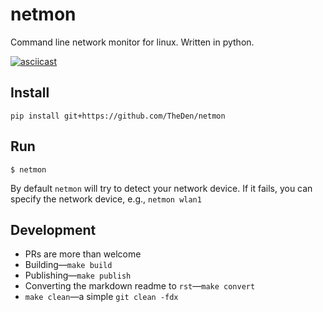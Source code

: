 # netmon

Command line network monitor for linux. Written in python.

[![asciicast](https://asciinema.org/a/178907.png)](https://asciinema.org/a/178907)

## Install

```
pip install git+https://github.com/TheDen/netmon
```
## Run

`$ netmon`

By default `netmon` will try to detect your network device. If it fails, you can specify the network device, e.g., `netmon wlan1`

## Development

* PRs are more than welcome
* Building—`make build`
* Publishing—`make publish`
* Converting the markdown readme to `rst`—`make convert`
* `make clean`—a simple `git clean -fdx`
